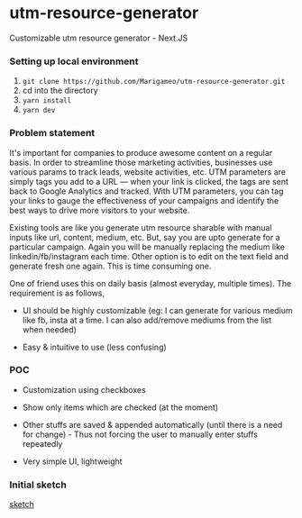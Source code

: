 # utm-resource-generator
Customizable utm resource generator - Next.JS

### Setting up local environment

1. `git clone https://github.com/Marigameo/utm-resource-generator.git`
2. cd into the directory
3. `yarn install`
4. `yarn dev`

### Problem statement
It's important for companies to produce awesome content on a regular basis. In order to streamline those marketing activities, businesses use various params to track leads, website activities, etc. UTM parameters are simply tags you add to a URL — when your link is clicked, the tags are sent back to Google Analytics and tracked. With UTM parameters, you can tag your links to gauge the effectiveness of your campaigns and identify the best ways to drive more visitors to your website.

Existing tools are like you generate utm resource sharable with manual inputs like url, content, medium, etc. But, say you are upto generate for a particular campaign. Again you will be manually replacing the medium like linkedin/fb/instagram each time. Other option is to edit on the text field and generate fresh one again. This is time consuming one. 

One of friend uses this on daily basis (almost everyday, multiple times). The requirement is as follows, 

* UI should be highly customizable (eg: I can generate for various medium like fb, insta at a time. I can also add/remove mediums from the list when needed)

* Easy & intuitive to use (less confusing)

### POC

* Customization using checkboxes

* Show only items which are checked (at the moment)

* Other stuffs are saved & appended automatically (until there is a need for change) - Thus not forcing the user to manually enter stuffs repeatedly

* Very simple UI, lightweight

### Initial sketch

[sketch](.github/sketch.jpg)